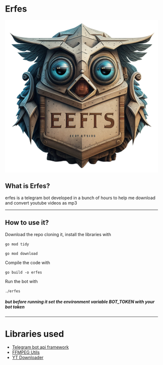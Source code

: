 # Erfes

![LOGO](.github/assets/logo.png?raw=true "Title")

## What is Erfes?

erfes is a telegram bot developed in a bunch of hours to help me download and convert youtube videos as mp3

---

## How to use it?

Download the repo cloning it, install the libraries with

`go mod tidy`

`go mod download`

Compile the code with

`go build -o erfes`

Run the bot with

`./erfes`

##### but before running it set the environment variable BOT_TOKEN with your bot token

---

# Libraries used

- [Telegram bot api framework](https://github.com/go-telegram/bot)
- [FFMPEG Utils](https://github.com/u2takey/ffmpeg-go)
- [YT Downloader](https://github.com/kkdai/youtube/)






